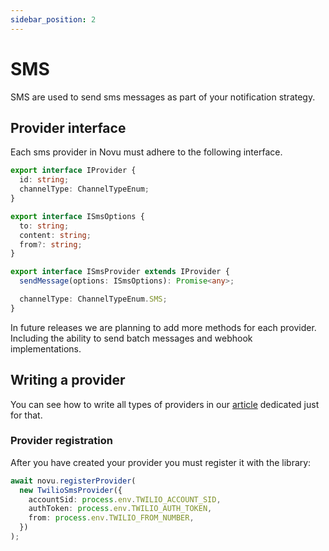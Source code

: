 ```yaml
---
sidebar_position: 2
---
```


# SMS

SMS are used to send sms messages as part of your notification strategy.

## Provider interface

Each sms provider in Novu must adhere to the following interface.

```typescript
export interface IProvider {
  id: string;
  channelType: ChannelTypeEnum;
}

export interface ISmsOptions {
  to: string;
  content: string;
  from?: string;
}

export interface ISmsProvider extends IProvider {
  sendMessage(options: ISmsOptions): Promise<any>;

  channelType: ChannelTypeEnum.SMS;
}
```

In future releases we are planning to add more methods for each provider. Including the ability to send batch messages and webhook implementations.


## Writing a provider

You can see how to write all types of providers in our [article][create-provider] dedicated just for that.

### Provider registration

After you have created your provider you must register it with the library:

```typescript
await novu.registerProvider(
  new TwilioSmsProvider({
    accountSid: process.env.TWILIO_ACCOUNT_SID,
    authToken: process.env.TWILIO_AUTH_TOKEN,
    from: process.env.TWILIO_FROM_NUMBER,
  })
);
```

[create-provider]: ../community/create-provider.md#sms-provider
